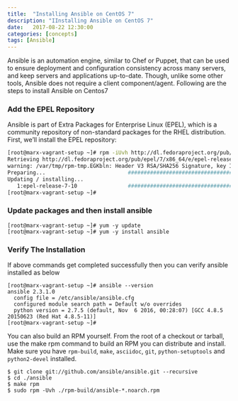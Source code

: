 ```yaml
---
title:  "Installing Ansible on CentOS 7"
description: "IInstalling Ansible on CentOS 7"
date:   2017-08-22 12:30:00
categories: [concepts]
tags: [Ansible]
---
```


Ansible is an automation engine, similar to Chef or Puppet, that can be used to ensure deployment and configuration consistency across many servers, and keep servers and applications up-to-date. Though, unlike some other tools, Ansible does not require a client component/agent. Following are the steps to install Ansible on Centos7

### Add the EPEL Repository

Ansible is part of Extra Packages for Enterprise Linux (EPEL), which is a community repository of non-standard packages for the RHEL distribution. First, we’ll install the EPEL repository:

``` sh
[root@marx-vagrant-setup ~]# rpm -iUvh http://dl.fedoraproject.org/pub/epel/7/x86_64/e/epel-release-7-10.noarch.rpm
Retrieving http://dl.fedoraproject.org/pub/epel/7/x86_64/e/epel-release-7-10.noarch.rpm
warning: /var/tmp/rpm-tmp.EGKbln: Header V3 RSA/SHA256 Signature, key ID 352c64e5: NOKEY
Preparing...                          ################################# [100%]
Updating / installing...
   1:epel-release-7-10                ################################# [100%]
[root@marx-vagrant-setup ~]#
```

### Update packages and then install ansible

```
[root@marx-vagrant-setup ~]# yum -y update
[root@marx-vagrant-setup ~]# yum -y install ansible
```

### Verify The Installation
If above commands get completed successfully then you can verify ansible installed as below

```
[root@marx-vagrant-setup ~]# ansible --version
ansible 2.3.1.0
  config file = /etc/ansible/ansible.cfg
  configured module search path = Default w/o overrides
  python version = 2.7.5 (default, Nov  6 2016, 00:28:07) [GCC 4.8.5 20150623 (Red Hat 4.8.5-11)]
[root@marx-vagrant-setup ~]#
```


You can also build an RPM yourself. From the root of a checkout or tarball, use the make rpm command to build an RPM you can distribute and install. Make sure you have `rpm-build`, `make`, `asciidoc`, `git`, `python-setuptools` and `python2-devel` installed.
```
$ git clone git://github.com/ansible/ansible.git --recursive
$ cd ./ansible
$ make rpm
$ sudo rpm -Uvh ./rpm-build/ansible-*.noarch.rpm
```
